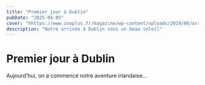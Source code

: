 ```yaml
---
title: "Premier jour à Dublin"
pubDate: "2025-04-05"
cover: "hhttps://www.zooplus.fr/magazine/wp-content/uploads/2019/06/arriv%C3%A9e-dun-chaton-%C3%A0-la-maison.jpeg"
description: "Notre arrivée à Dublin sous un beau soleil"
---
```


# Premier jour à Dublin

Aujourd’hui, on a commencé notre aventure irlandaise...
